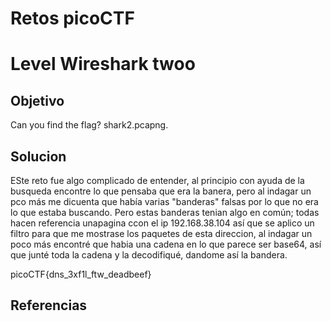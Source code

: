 # Retos picoCTF

# Level Wireshark twoo

## Objetivo
Can you find the flag? shark2.pcapng.
## Solucion
ESte reto fue algo complicado de entender, al principio con ayuda de la busqueda encontre lo que pensaba que era la banera, pero al indagar un pco más me dicuenta que había varias "banderas" falsas por lo que no era lo que estaba buscando. Pero estas banderas tenian algo en común; todas hacen referencia unapagina ccon el ip 192.168.38.104 así que se aplico un filtro para que me mostrase los paquetes de esta direccion, al indagar un poco más encontré que habia una cadena en lo que parece ser base64, así que junté toda la cadena y la decodifiqué, dandome así la bandera.

picoCTF{dns_3xf1l_ftw_deadbeef}

## Referencias


